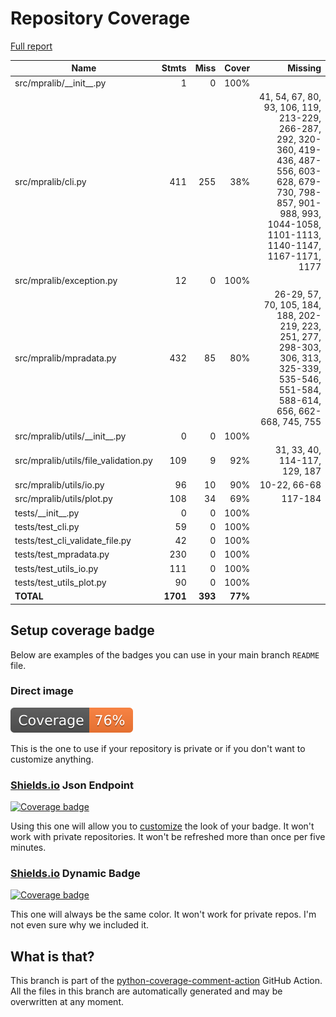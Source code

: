 # Repository Coverage

[Full report](https://htmlpreview.github.io/?https://github.com/kircherlab/MPRAlib/blob/python-coverage-comment-action-data/htmlcov/index.html)

| Name                                  |    Stmts |     Miss |   Cover |   Missing |
|-------------------------------------- | -------: | -------: | ------: | --------: |
| src/mpralib/\_\_init\_\_.py           |        1 |        0 |    100% |           |
| src/mpralib/cli.py                    |      411 |      255 |     38% |41, 54, 67, 80, 93, 106, 119, 213-229, 266-287, 292, 320-360, 419-436, 487-556, 603-628, 679-730, 798-857, 901-988, 993, 1044-1058, 1101-1113, 1140-1147, 1167-1171, 1177 |
| src/mpralib/exception.py              |       12 |        0 |    100% |           |
| src/mpralib/mpradata.py               |      432 |       85 |     80% |26-29, 57, 70, 105, 184, 188, 202-219, 223, 251, 277, 298-303, 306, 313, 325-339, 535-546, 551-584, 588-614, 656, 662-668, 745, 755 |
| src/mpralib/utils/\_\_init\_\_.py     |        0 |        0 |    100% |           |
| src/mpralib/utils/file\_validation.py |      109 |        9 |     92% |31, 33, 40, 114-117, 129, 187 |
| src/mpralib/utils/io.py               |       96 |       10 |     90% |10-22, 66-68 |
| src/mpralib/utils/plot.py             |      108 |       34 |     69% |   117-184 |
| tests/\_\_init\_\_.py                 |        0 |        0 |    100% |           |
| tests/test\_cli.py                    |       59 |        0 |    100% |           |
| tests/test\_cli\_validate\_file.py    |       42 |        0 |    100% |           |
| tests/test\_mpradata.py               |      230 |        0 |    100% |           |
| tests/test\_utils\_io.py              |      111 |        0 |    100% |           |
| tests/test\_utils\_plot.py            |       90 |        0 |    100% |           |
|                             **TOTAL** | **1701** |  **393** | **77%** |           |


## Setup coverage badge

Below are examples of the badges you can use in your main branch `README` file.

### Direct image

[![Coverage badge](https://raw.githubusercontent.com/kircherlab/MPRAlib/python-coverage-comment-action-data/badge.svg)](https://htmlpreview.github.io/?https://github.com/kircherlab/MPRAlib/blob/python-coverage-comment-action-data/htmlcov/index.html)

This is the one to use if your repository is private or if you don't want to customize anything.

### [Shields.io](https://shields.io) Json Endpoint

[![Coverage badge](https://img.shields.io/endpoint?url=https://raw.githubusercontent.com/kircherlab/MPRAlib/python-coverage-comment-action-data/endpoint.json)](https://htmlpreview.github.io/?https://github.com/kircherlab/MPRAlib/blob/python-coverage-comment-action-data/htmlcov/index.html)

Using this one will allow you to [customize](https://shields.io/endpoint) the look of your badge.
It won't work with private repositories. It won't be refreshed more than once per five minutes.

### [Shields.io](https://shields.io) Dynamic Badge

[![Coverage badge](https://img.shields.io/badge/dynamic/json?color=brightgreen&label=coverage&query=%24.message&url=https%3A%2F%2Fraw.githubusercontent.com%2Fkircherlab%2FMPRAlib%2Fpython-coverage-comment-action-data%2Fendpoint.json)](https://htmlpreview.github.io/?https://github.com/kircherlab/MPRAlib/blob/python-coverage-comment-action-data/htmlcov/index.html)

This one will always be the same color. It won't work for private repos. I'm not even sure why we included it.

## What is that?

This branch is part of the
[python-coverage-comment-action](https://github.com/marketplace/actions/python-coverage-comment)
GitHub Action. All the files in this branch are automatically generated and may be
overwritten at any moment.